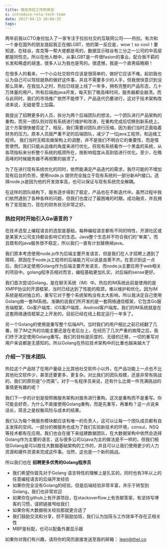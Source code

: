 ```yaml
---
title: 我在热拉工作的体验
s: introduce-rela-tech-team
date: 2017-04-13 10:04:35
tags:
---
```


两年前我以CTO身份加入了一家专注于拉拉社交的互联网公司——热拉。有次和一个身在国外的朋友提起我正在做LGBT，他的第一反应是，wow！so cool！要知道，在硅谷，库克等一帮大佬都是弯的，数据显示硅谷有三分之一公司的中高层都是同性恋。所以在他人眼中，从事LGBT是一件很fasion的事业。配合我不羁的长发和稀虚的胡渣，很多人认为我也是弯的。很遗憾，我是一个直男癌晚期！

在很多人的看来，一个小众社交软件应该是很简单的，做好它应该不难。起初我也认为自己可以驾轻就熟的做好这件事，并且不需要多少的人手，但我很快意识到没那么简单。在我加入之时，热拉已经是上线了一年多，拥有完整的产品形态，几十万体量的用户。所有后端由java开发，每天到了晚高峰时间，服务器都会崩溃。而与此同时，我们的市场推广依然不能停下，产品迭代仍要进行，这对于技术架构改进来说，无疑是雪上加霜。

我提出了招聘更多的人员，拆分为两个后端团队的想法，一个团队进行产品架构的重构，而另一团队则对现有系统进行维护和改进，在重构完成后切换到新系统上。这个方案很快被否定了，相反，我们需要对团队进行压缩，因为我们当时正面临着财务的压力。原本人员就严重不足的后端团队，减少了一位java工程师，和运维工程师。
我们当时无暇去做架构上的调整，并不是我们不明白它的重要性，而是情势使然。我们只能从运维的角度来进行优化，将现有系统看作一个黑盒的系统，从各项指标来分析整个系统的瓶颈所在，按影响程度从高到低进行优化。至少，在晚高峰的时候服务器不再频繁的崩溃了。

为了在进行现有系统优化的同时，依然能满足产品迭代的需求，我尽可能的不增加现有后台的负担，使用node.js 提供完全独立于现有系统的一部分新API接口。选择node.js是因为他的开发效率高，也可以保证与现有系统完全解耦。

在这样的团队结构下，服务逐步得到了稳定，产品也在不断迭代中。虽然过程中我们依然遇到了各种各样的问题，但我们也度过了最困难的时期，成功融资，并且拥有了变现能力，现在的财务状况非常之好。

### 热拉何时开始引入Go语言的？

在技术选型上编程语言的选型是基础，每种编程语言都有不同的特性，开源社区或是某家大公司支持都会影响它的生态。Java整个生态并不符合我们的“审美”。而且既有的java服务很不稳定，所以我们一直有计划替换掉java。

我们原本考虑使用node.js作为后端主要开发语言，但是我们在人才招聘上遇到了障碍，原因在于node.js工程师的后端能力可以说是良莠不齐。在意识到这一点后，我们决定使用Golang作为后端主要开发语言，而node.js主要应用于web相关的项目中。golang程序员相对而言，编程基础更加扎实，对后端的sense更好。

我们首次尝试Golang，是在聊天系统（IM）中。热拉的IM系统此前是使用的是XMPP协议的开源框架，当时已经达到了性能的瓶颈，难以维护和优化。因为IM系统是相对独立的，重写它对于整个系统架构没有太大影响，所以我决定自己使用Golang做一套IM系统。准确的说我们所开发的是一套网络通信框架，它包含Go服务端框架、Go客户端库、iOS客户端库、Android客户端库。我们的IM系统就是在这套网络通信框架之上开发的，目前已经在线上稳定运行一年多了。

另一个Golang的使用是重写整个后端API。当时我们的用户相比之前已经翻了几番，除了IM之外的功能主要还是在老后台上，在经历了几次严重的故障之后，我们终于决定使用Golang重写。我们的目标是灰度的、无缝的迁移，一切的重写对用户来说都是无感知的。所以Golang在热拉技术架构中的比重也越来越大了

### 介绍一下技术团队

热拉这个产品除了在用户量级上比其他社交软件小以外，在产品功能上一点也不比其他社交软件少，甚至还要更多，更复杂。对比我们的团队规模，还是非常有挑战的，我们的原则是“小而美”。对于一名程序员来说，还有什么比做一件充满挑战的事情更有趣的呢？

我们下一步的计划是按照微服务架构对服务进行重构，这次是重构而不是重写。你可能会好奇，为什么不直接使用Golang重构，而是先重写，再重构？这一点说来话长，简言之是权衡风险与成本的结果。

我们认为每个微服务模块都应该有唯一的负责人，这可以让每一个团队成员都有自主发挥的空间。一部分的微服务也成为了我们实验新技术的环境，consul，NSQ等技术都有在应用。我们也会在接下来组建数据团队，在大数据架构中依然会选择Golang作为主要的语言，这与很多公司以java为主的做法是不一样的，但我们相信Golang是可以胜任大数据基础架构的工作的，并且可以让我们使用更少的人力资源和硬件资源来完成这件事。当然，这也是一个新的挑战。

所以我们也在 **招聘更多优秀的Golang程序员**

* 我们希望你首先对于Golang 语言特性的理解上是扎实的，同时也有3年以上的任意编程语言的后端开发经验
* 如果你完全没有Golang的经验，但是后端经验非常丰富，并乐于转型到Golang，我们也非常欢迎
* 如果你在github上有开源项目，在stackoverflow上有贡献答案，有坚持写博客的习惯，请把链接甩给我们
* 如果你有大数据相关经验那就更合适了
* 我们鼓励交流和分享，但不鼓励加班，我们认为加班与工作效率不存在正相关性
* MBP是标配，也可以配备外置显示器

如果你对我们有兴趣，请将你的简历直接发送至我的邮箱： leen@thel.co

